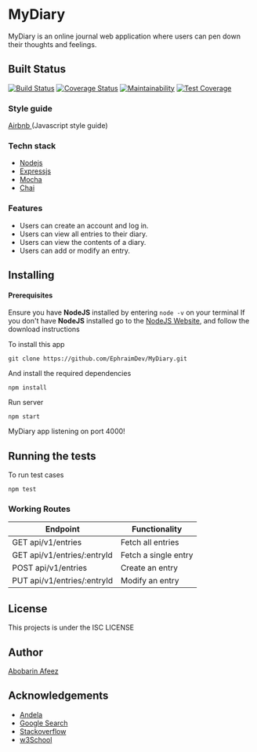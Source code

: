 # MyDiary

MyDiary is an online journal web application where users can pen down their thoughts and feelings.

## Built Status

[![Build Status](https://travis-ci.org/darhmylarhrey/MyDiary.svg?branch=develop)](https://travis-ci.org/darhmylarhrey/MyDiary)
[![Coverage Status](https://coveralls.io/repos/github/darhmylarhrey/MyDiary/badge.svg)](https://coveralls.io/github/darhmylarhrey/MyDiary)
[![Maintainability](https://api.codeclimate.com/v1/badges/0f99b3f728fdc3829e02/maintainability)](https://codeclimate.com/github/darhmylarhrey/MyDiary/maintainability)
[![Test Coverage](https://api.codeclimate.com/v1/badges/0f99b3f728fdc3829e02/test_coverage)](https://codeclimate.com/github/darhmylarhrey/MyDiary/test_coverage)

### Style guide

[Airbnb ](https://github.com/airbnb/javascript)(Javascript style guide)

### Techn stack

- [Nodejs](https://nodejs.org/en/)
- [Expressjs](https://expressjs.com/)
- [Mocha](https://mochajs.org/)
- [Chai](http://www.chaijs.com/)

### Features

- Users can create an account and log in.
- Users can view all entries to their diary.
- Users can view the contents of a diary.
- Users can add or modify an entry.

## Installing

#### Prerequisites

Ensure you have **NodeJS** installed by entering `node -v` on your terminal
If you don't have **NodeJS** installed go to the [NodeJS Website](http://nodejs.org), and follow the download instructions

To install this app

```
git clone https://github.com/EphraimDev/MyDiary.git
```

And install the required dependencies

```
npm install
```

Run server

```
npm start
```

MyDiary app listening on port 4000!

## Running the tests

To run test cases

```
npm test
```

### Working Routes

<table>
<thead>
<tr>
<th>Endpoint</th>
<th>Functionality</th>
</tr>
</thead>
<tbody>
<tr>
<td>GET api/v1/entries</td>
<td>Fetch all entries</td>
</tr>
<tr>
<td>GET api/v1/entries/:entryId</td>
<td>Fetch a single entry</td>
</tr>
<tr>
<td>POST api/v1/entries</td>
<td>Create an entry</td>
</tr>
<tr>
<td>PUT api/v1/entries/:entryId</td>
<td>Modify an entry</td>
</tr>
</tbody></table>

## License

This projects is under the ISC LICENSE

## Author  

[Abobarin Afeez](https://github.com/Darhmylarhrey)

## Acknowledgements

- [Andela](http://andela.com)
- [Google Search](https://google.com)
- [Stackoverflow](stackoverflow.com)
- [w3School](w3school.com)
